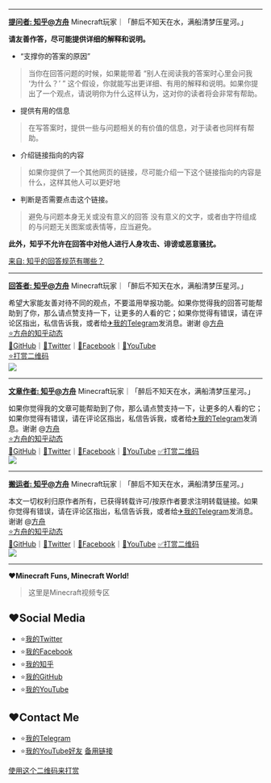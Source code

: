 ------------

**[提问者: 知乎@方舟](https://bit.ly/ark-zhihu)** Minecraft玩家｜「醉后不知天在水，满船清梦压星河。」

**请友善作答，尽可能提供详细的解释和说明。**
* “支撑你的答案的原因”
>当你在回答问题的时候，如果能带着 “别人在阅读我的答案时心里会问我 ‘为什么？’ ” 这个假设，你就能写出更详细、有用的解释和说明。如果你提出了一个观点，请说明你为什么这样认为，这对你的读者将会非常有帮助。
* 提供有用的信息
>在写答案时，提供一些与问题相关的有价值的信息，对于读者也同样有帮助。
* 介绍链接指向的内容
>如果你提供了一个其他网页的链接，尽可能介绍一下这个链接指向的内容是什么，这样其他人可以更好地
* 判断是否需要点击这个链接。
>避免与问题本身无关或没有意义的回答
没有意义的文字，或者由字符组成的与问题无关图案或表情等，应当避免。

**此外，知乎不允许在回答中对他人进行人身攻击、诽谤或恶意骚扰。**

[来自: 知乎的回答规范有哪些？](
https://www.zhihu.com/question/19550695/answer/12205291)

------------

**[回答者: 知乎@方舟](https://bit.ly/ZHiHu)** Minecraft玩家｜「醉后不知天在水，满船清梦压星河。」

希望大家能友善对待不同的观点，不要滥用举报功能。如果你觉得我的回答可能帮助到了你，那么请点赞支持一下，让更多的人看的它；如果你觉得有错误，请在评论区指出，私信告诉我，或者给[✈我的Telegram](https://bit.ly/ark-tg)发消息。谢谢 @[方舟](https://bit.ly/ark-zhihu)  
[⭐方舟的知乎动态](https://bit.ly/ZhIhu)  
[💛GitHub](https://bit.ly/ark-github)｜[💙Twitter](https://bit.ly/ark-twitter)｜[💚Facebook](https://bit.ly/ark-fb)｜[💜YouTube](https://bit.ly/ark-u2b)  
[⭐打赏二维码](https://bit.ly/ark-pay)  
![](https://cdn.jsdelivr.net/gh/lkpo0v/5n@master/dashang.jpg)

------------

**[文章作者: 知乎@方舟](https://bit.ly/ZHIhu)** Minecraft玩家｜「醉后不知天在水，满船清梦压星河。」

如果你觉得我的文章可能帮助到了你，那么请点赞支持一下，让更多的人看的它；如果你觉得有错误，请在评论区指出，私信告诉我，或者给[✈我的Telegram](https://bit.ly/ark-tg)发消息。谢谢 @[方舟](https://bit.ly/ark-zhihu)  
[⭐方舟的知乎动态](https://bit.ly/ZhIhu)  
[💛GitHub](https://bit.ly/ark-github)｜[💙Twitter](https://bit.ly/ark-twitter)｜[💚Facebook](https://bit.ly/ark-fb)｜[💜YouTube](https://bit.ly/ark-u2b)  [✅打赏二维码](https://bit.ly/ark-pay)  
![](https://cdn.jsdelivr.net/gh/lkpo0v/5n@master/dashang.jpg)

------------

**[搬运者: 知乎@方舟](https://bit.ly/ZHIhu)** Minecraft玩家｜「醉后不知天在水，满船清梦压星河。」

本文一切权利归原作者所有，已获得转载许可/按原作者要求注明转载链接。如果你觉得有错误，请在评论区指出，私信告诉我，或者给[✈我的Telegram](https://bit.ly/ark-tg)发消息。谢谢 @[方舟](https://bit.ly/ark-zhihu)  
[⭐方舟的知乎动态](https://bit.ly/ZhIhu)  
[💛GitHub](https://bit.ly/ark-github)｜[💙Twitter](https://bit.ly/ark-twitter)｜[💚Facebook](https://bit.ly/ark-fb)｜[💜YouTube](https://bit.ly/ark-u2b)  [✅打赏二维码](https://bit.ly/ark-pay)  
![](https://cdn.jsdelivr.net/gh/lkpo0v/5n@master/dashang.jpg)

------------


**♥Minecraft Funs, Minecraft World!**

> 这里是Minecraft视频专区

## ♥Social Media
* ⭐[我的Twitter](https://bit.ly/ark-twitter)
* ⭐[我的Facebook](https://bit.ly/ark-fb)
* ⭐[我的知乎](https://bit.ly/ark-zhihu)
* ⭐[我的GitHub](https://bit.ly/ark-github)
* ⭐[我的YouTube](https://bit.ly/ark-u2b)

## ♥Contact Me
* ⭐[我的Telegram](https://bit.ly/ark-tg)
* ⭐[我的YouTube好友](https://bit.ly/ark-u-f) [备用链接](https://bit.ly/u2b-f)

[使用这个二维码来打赏](https://bit.ly/ark-pay)
